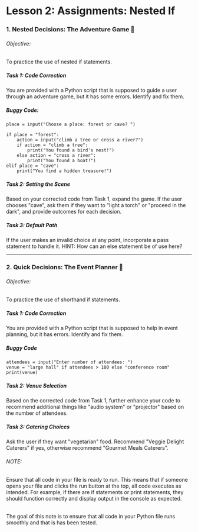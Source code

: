 <h1>Lesson 2: Assignments: Nested If</h1>

<h3>1. Nested Decisions: The Adventure Game 🏰</h3>

<h6>Objective:</h6> To practice the use of nested if statements.

<h5>Task 1: Code Correction</h5> You are provided with a Python script that is supposed to guide a user through an adventure game, but it has some errors. Identify and fix them.

<h5>Buggy Code:</h5>

```
place = input("Choose a place: forest or cave? ")

if place = "forest":
    action = input("climb a tree or cross a river?")
    if action = "climb a tree":
        print("You found a bird's nest!")
    else action = "cross a river":
        print("You found a boat!")
elif place = "cave":
    print("You find a hidden treasure!")
```
<h5>Task 2: Setting the Scene</h5>

Based on your corrected code from Task 1, expand the game. If the user chooses "cave", ask them if they want to "light a torch" or "proceed in the dark", and provide outcomes for each decision.

<h5>Task 3: Default Path</h5>

If the user makes an invalid choice at any point, incorporate a pass statement to handle it. HINT: How can an else statement be of use here?
<hr>

<h3>2. Quick Decisions: The Event Planner 🎉</h3>

<h6>Objective:</h6> To practice the use of shorthand if statements.

<h5>Task 1: Code Correction</h5> You are provided with a Python script that is supposed to help in event planning, but it has errors. Identify and fix them.

<h5>Buggy Code</h5>

```
attendees = input("Enter number of attendees: ")
venue = "large hall" if attendees > 100 else "conference room"
print(venue)
```
<h5>Task 2: Venue Selection</h5>

Based on the corrected code from Task 1, further enhance your code to recommend additional things like "audio system" or "projector" based on the number of attendees.

<h5>Task 3: Catering Choices</h5>

Ask the user if they want "vegetarian" food. Recommend "Veggie Delight Caterers" if yes, otherwise recommend "Gourmet Meals Caterers".

<h6>NOTE:</h6> Ensure that all code in your file is ready to run. This means that if someone opens your file and clicks the run button at the top, all code executes as intended. For example, if there are if statements or print statements, they should function correctly and display output in the console as expected.
<br><br>

The goal of this note is to ensure that all code in your Python file runs smoothly and that is has been tested.
